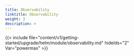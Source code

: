 ```yaml
---
title: Observability
linktitle: Observability
weight: 3
description: >
---  
```


{{< include  file="content/v1/getting-started/upgrade/helm/module/observability.md" hideIds="2" Var="powermax" >}}